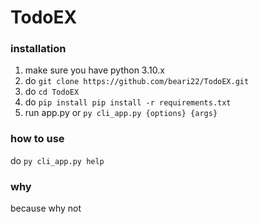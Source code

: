 # TodoEX

### installation
1. make sure you have python 3.10.x
1. do `git clone https://github.com/beari22/TodoEX.git`
1. do `cd TodoEX`
1. do `pip install pip install -r requirements.txt`
1. run app.py or `py cli_app.py {options} {args}`

### how to use 
do `py cli_app.py help`

### why
because why not


